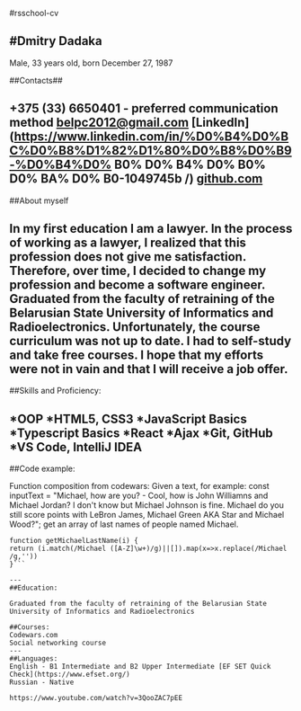#rsschool-cv

#Dmitry Dadaka
---
Male, 33 years old, born December 27, 1987

##Contacts##

+375 (33) 6650401 - preferred communication method
belpc2012@gmail.com
[LinkedIn](https://www.linkedin.com/in/%D0%B4%D0%BC%D0%B8%D1%82%D1%80%D0%B8%D0%B9-%D0%B4%D0% B0% D0% B4% D0% B0% D0% BA% D0% B0-1049745b /)
[github.com](https://github.com/dmitrydadaka)
---
##About myself

In my first education I am a lawyer. In the process of working as a lawyer, I realized that this profession does not give me satisfaction. Therefore, over time, I decided to change my profession and become a software engineer. Graduated from the faculty of retraining of the Belarusian State University of Informatics and Radioelectronics. Unfortunately, the course curriculum was not up to date. I had to self-study and take free courses. I hope that my efforts were not in vain and that I will receive a job offer.
---
##Skills and Proficiency:

*OOP
*HTML5, CSS3
*JavaScript Basics
*Typescript Basics
*React
*Ajax
*Git, GitHub
*VS Code, IntelliJ IDEA
---
##Code example:

Function composition from codewars:
Given a text, for example:
const inputText = "Michael, how are you? - Cool, how is John Williamns and Michael Jordan? I don't know but Michael Johnson is fine. Michael do you still score points with LeBron James, Michael Green AKA Star and Michael Wood?";
get an array of last names of people named Michael.

```
function getMichaelLastName(i) {
return (i.match(/Michael ([A-Z]\w+)/g)||[]).map(x=>x.replace(/Michael /g,''))
}```

---
##Education:

Graduated from the faculty of retraining of the Belarusian State University of Informatics and Radioelectronics

##Courses:
Codewars.com
Social networking course
---
##Languages:
English - B1 Intermediate and B2 Upper Intermediate [EF SET Quick Check](https://www.efset.org/)
Russian - Native

https://www.youtube.com/watch?v=3QooZAC7pEE